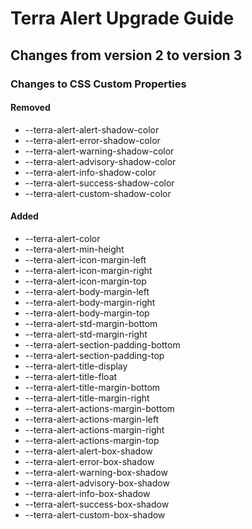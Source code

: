 # Terra Alert Upgrade Guide

## Changes from version 2 to version 3

### Changes to CSS Custom Properties

#### Removed
* --terra-alert-alert-shadow-color
* --terra-alert-error-shadow-color
* --terra-alert-warning-shadow-color
* --terra-alert-advisory-shadow-color
* --terra-alert-info-shadow-color
* --terra-alert-success-shadow-color
* --terra-alert-custom-shadow-color

#### Added
* --terra-alert-color
* --terra-alert-min-height
* --terra-alert-icon-margin-left
* --terra-alert-icon-margin-right
* --terra-alert-icon-margin-top
* --terra-alert-body-margin-left
* --terra-alert-body-margin-right
* --terra-alert-body-margin-top
* --terra-alert-std-margin-bottom
* --terra-alert-std-margin-right
* --terra-alert-section-padding-bottom
* --terra-alert-section-padding-top
* --terra-alert-title-display
* --terra-alert-title-float
* --terra-alert-title-margin-bottom
* --terra-alert-title-margin-right
* --terra-alert-actions-margin-bottom
* --terra-alert-actions-margin-left
* --terra-alert-actions-margin-right
* --terra-alert-actions-margin-top
* --terra-alert-alert-box-shadow
* --terra-alert-error-box-shadow
* --terra-alert-warning-box-shadow
* --terra-alert-advisory-box-shadow
* --terra-alert-info-box-shadow
* --terra-alert-success-box-shadow
* --terra-alert-custom-box-shadow

